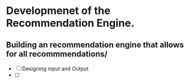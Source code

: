 # Developmenet of the Recommendation Engine.

## Building an recommendation engine that allows for all recommmendations/

- [ ] Designing input and Output
- [ ] 











